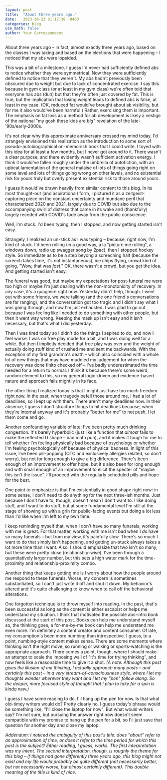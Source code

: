 ```yaml
---
layout: post
title:  "About three years ago."
date:   2023-10-23 01:17:38 -0400
categories: blog
use_math: false
author: Your Correspondent
---
```


About three years ago &ndash; in fact, almost exactly three years ago, based on the classes I was taking and based on the elections that were happening &ndash; I noticed that my abs were lopsided.

This was a bit of a milestone. I guess I'd never had sufficiently defined abs to notice whether they were symmetrical. Now they were sufficiently defined to notice that they weren't. My abs hadn't previously been obscured due to weight but due to lack of concentrated exercise. I say this because in gym class (or at least in my gym class) we're often told that everyone has abs (duh) but that they're often just covered by fat. This is true, but the implication that losing weight leads to defined abs is false, at least in my case. (OK, reduced fat would've brought about ab visibility, but for me it also would've been harmful.) Rather, exercising them is important. The emphasis on fat loss as a method for ab development is likely a vestige of the national "my gosh these kids are _big_" revelation of the late-'90s/early-2000s. 

It's not clear why this approximate anniversary crossed my mind today. I'd strangely envisioned this realization as the introduction to some sort of pseudo-autobiographical or -memoirish book that I could write. I toyed with this idea for at least a few months, but I never got around to it. There wasn't a clear purpose, and there evidently wasn't sufficient activation energy. I think it would've fallen roughly under the umbrella of autofiction, with an upbeat lamentation of the general malaise of lots of things going right on some level and lots of things going wrong on other levels, and no existential risk for yours truly but overly present existential risk to those around yours.

I guess it would've drawn heavily from similar content to this blog. In its most thought-out (and aspirational) form, I pictured it as a zeitgeist-capturing piece on the constant uncertainty and mundane peril that characterized 2020 and 2021, largely due to COVID but also due to the accompanying swirl of distress that came in its wake and (thankfully) largely receded with COVID's fade away from the public conscience.

Well, I'm stuck. I'd been typing, then I stopped, and now getting started isn't easy. 

Strangely, I realized an un-stick as I was typing &ndash; because, right now, I'm kind of stuck. I'd been rolling (in a good way, a la "picture me rolling", a windows down, radio up swagger song by 2pac), then I stopped hockey style. So immediate as to be a step beyong a screeching halt (because the screech takes time, it's not instantaneous), ice chips flying, crowd kind of going, "Wow, that was _fast_." OK, there wasn't a crowd, but you get the idea. And getting started isn't easy.

The funeral was good, but maybe my expectations for post-funeral me were too high or maybe I'm just dealing with the non-monotonicity of recovery. In any case, it's a quagmire right now. Yesterday didn't help, though. I went out with some friends, we were talking (and the one friend's conversations are far ranging), and the conversation got too tragic and I didn't say what I was going through, and now I'm just exhausted. I was glad to go out because I was feeling like I needed to do something with other people, but then it went way wrong. Keeping the mask up isn't easy and it isn't necessary, but that's what I did yesterday.

Then I was tired today so I didn't do the things I aspired to do, and now I feel worse. I was on free play mode for a bit, and I was doing well for a while. But then I implictly decided that free play was over and the weight of actually doing stuff kind of crushed me and sent me backwards. With the exception of my first grandma's death &ndash; which also coincided with a whole lot of new things that may have muddied my judgement for when the recovery was done finito checked off &ndash; I've badly underestimated the time needed for a return to normal. I think it's because there's some weird, random element to this, so my general logic-driven and evidence-based nature and approach fails mightily in its face.

The other thing I realized today is that I might just have too much freedom right now. In the past, when tragedy befell those around me, I had a lot of deadlines, so I kept up with them. There aren't many deadlines now. In their absence, I guess I don't structure things to hit deadlines because, when they're internal anyway and it's probably "better for me" to not push, I let them come and go.

Another confounding variable of late: I've been pretty much drinking congestion. It's barely hyperbolic (just like a function that _almost_ fails to make the reflected U shape &ndash; bad math pun), and it makes it tough for me to tell whether I'm feeling physically bad because of psychology or whether I'm feeling psychologically off because of physical badness. In light of this issue, I've been pill-popping (OTC and exclusively allergies related, so don't worry), but not for long enough to give a big difference. There's been enough of an improvement to offer hope, but it's also been for long enough and with small enough of an improvement to elicit the specter of "maybe this isn't the issue". I'll proceed with the regularly scheduled pills and hope for the best.

One point to emphasize is that I'm existentially in good shape right now: in some sense, I don't need to do anything for the next three-ish months. Just because I don't have to, though, doesn't mean I don't want to. I like doing stuff, and I want to do stuff, but at some fundamental level I'm still at the stage of showing up with a grin for public-facing events but doing a lot less than I'd like when I'm left to my own time.

I keep reminding myself that, when I don't have so many funerals, working with me is great. For that matter, working with me isn't bad when I _do_ have so many funerals &ndash; but from my view, it's painfully slow. There's so much I want to do that simply isn't happening, and getting un-stuck always takes a lot more time than I want. Also, I should emphasize that two isn't so many, but these were pretty close (relationship-wise). I've been through a quantitatively larger number, but this sets a high water mark for the time-proximity and relationship-proximity combo.

Another thing that keeps getting me is I worry about how the people around me respond to these funerals. Worse, my concern is sometimes substantiated, so I can't just write it off and shut it down. My behavior's altered and it's quite challenging to know when to call off the behavioral alterations. 

One forgotten technique is to throw myself into reading. In the past, that's been successful as long as the content is either escapist or helps me understand my situation. I think that motivated the possible abs-intro book discussed at the start of this post. Books can help me understand myself so, the thinking goes, a for-me-by-me book can help me understand me even more. I'm definitely a content creator and content consumer. Of late, my consumption's been more numbing than introspective. I guess, to a point, numbing-style content makes sense. There are some moments where thinking isn't the right move, so running or walking or sports-watching is the appropriate approach. There comes a point, though, where I should make an attempt to scale the imposing wall of "it's time for trying thinking", and now feels like a reasonable time to give it a shot. _(A note: Although this post gives the illusion of me thinking, I actually approach many posts &ndash; and certainly this post &ndash; in a very stream-of-consciousness style, where I let my thoughts wander wherever they want and I let my "pen" follow along. So the deeper, more focused style of thought that I plan to take for a spin is kinda new.)_

I guess I have some reading to do. I'll hang up the pen for now. Is that what old-timey writers would do? Pretty clearly no. I guess today's phrase would be something like, "I'll close the laptop for now". But what would writers say? I'm not sure, but pursuing the answer right now doesn't seem compatible with my promise to hang up the pen for a bit, so I'll just save that question for another day and close my laptop.

_Addendum: I noticed the ambiguity of this post's title: does "about" refer to an approximation of time, or does it refer to the time period for which this post is the subject? Either reading, I guess, works. The first interpretation was my intent. The second interpretation, though, is roughly the theme for this blog &ndash; if things had gone differently three years ago, this blog might not exist and my life would probably be quite different (not necessarily better, but not necessarily worse, but almost certainly different). This double meaning of the title is kind of nice._
